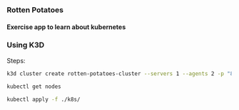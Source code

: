 ### Rotten Potatoes

#### Exercise app to learn about kubernetes


### Using K3D


Steps:

```bash
k3d cluster create rotten-potatoes-cluster --servers 1 --agents 2 -p "8080:30000@loadbalancer"

kubectl get nodes

kubectl apply -f ./k8s/
```